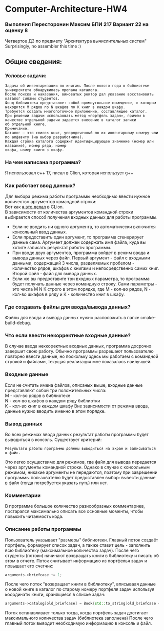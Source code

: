 # Computer-Architecture-HW4
### Выполнил Пересторонин Максим БПИ 217 Вариант 22 на оценку 8
Четвертое ДЗ по предмету "Архитектура вычислительных систем"
<br>Surprisingly, no assembler this time :)
## Общие сведения:
### Условье задачи:
```
Задача об инвентаризации по книгам. После нового года в библиотеке университета обнаружилась пропажа каталога.
После поиска и наказания, виноватых ректор дал указание восстановить каталог силами студентов.
Фонд библиотека представляет собой прямоугольное помещение, в котором находится M рядов по N шкафов по K книг в каждом шкафу.
Требуется создать многопоточное приложение, составляющее каталог.
При решении задачи использовать метод «портфель задач», причем в качестве отдельной задачи задается внесение в каталог записи
об отдельной книге.
Примечание.
Каталог — это список книг, упорядоченный по их инвентарному номеру или по алфавиту (на выбор разработчика).
Каждая строка каталога содержит идентифицирующее значение (номер или название), номер ряда, номер
шкафа, номер книги в шкафу.
```
### На чем написана программа?
Я использовал c++ 17, писал в Clion, которая использует g++
### Как работает ввод данных?
Для выбора режима работы программы необходимо ввести нужное количество аргументов командной строки:
<br>Вот как [я это делал](https://github.com/mperestoronin/Computer-Architecture-HW4/blob/main/commandlineArgs.md) в CLion.
<br>В зависимости от количества аргументов командной строки выбирается способ получения входных данных для работы программы.
* Если не вводить ни одного аргумента, то автоматически включится консольный ввод данных.
* Если предоставить один аргумент, то программа сгенерирует данные сама. Аргумент должен содержать имя файла, куда вы хотите записать результат работы программы.
* При вводе двух аргументов, программа войдет в режим ввода и вывода данных через файл. Первый аргумент - файл с входными данными, содержащий 3 числа, разделяемых пробелом - количество рядов, шкафов с книгами и непосредственно самих книг. Второй файл - файл для вывода данных. 
* Если же вы предоставите три входных параметра, то программа будет получать данные через командную строку. Сами параметры - это числа M N K строго в этом порядке, где M - кол-во рядов, N - кол-во шкафов в ряду и K - количество книг в шкафу.
### Где создавать файлы для ввода/вывода данных?
Файлы для ввода и вывода данных нужно расположить в папке cmake-build-debug.
### Что если ввести некорректные входные данные?
В случае ввода неккоректных входных данных, программа досрочно завершит свою работу. Обычно программы разрешают пользователю повторно ввести данные, но поскольку здесь мы работаем с командной строкой и файлами, текущая реализация мне показалась наилучшей.
### Входные данные
Если не считать имена файлов, описаных выше, входные данные представляют собой три положительных числа:
<br>M - кол-во рядов в библиотеке
<br>N - кол-во шкафов в каждом ряду библиотки
<br>K - кол-во книг в каждом шкафу
Вне зависимости от режима ввода, данные нужно вводить именно в этом порядке.
### Вывод данных
Во всех режимах ввода данных результат работы программы будет выводиться в консоль. Существует критерий:
```
Результаты работы программы должны выводиться на экран и записываться в файл.
```
Это легко осуществимо для режимов, где файл для вывода передается через аргументы командной строки. Однако в случае с консольным режимом, никакие аргументы не передаются, поэтому при заврешении программы пользователю будет предоставлен выбор: вывести данные в файл (тогда потребуется указать путь) или нет.
### Комментарии
В программе большое количество разнообразных комментариев, постарался максимально описать все основные моменты, чтобы повысить читаемость кода.
### Описание работы программы
Пользователь указывает "размеры" библиотеки. Главный поток создаёт портфель, формирует список задач, а также ставит цель - заполнить всю библиотеку (максимальное количество задач). После чего студенты (потоки) начинают возвращать книги в библиотеку и писать об этом в отчете. Поток считывает информацию из портфелья задач и повышает его счетчик:
``` cpp
arguments->briefcase += 1;
```
После чего поток "возвращает книги в библиотеку", вписываая данные о новой книге в каталог по старому номеру портфеля задач используя координаты книги, хранящиеся в списке задач:
``` cpp
arguments->catalog[old_briefcase] = Book{std::to_string(old_briefcase + 1), name, coordinates[0] + 1, coordinates[1] + 1, coordinates[2] + 1};
```
Поток останавливает только тогда, когда портфель задач достигает максимального количества задач (библиотека заполнена)
После чего главный поток выводит необходимую информацию в консоль и файл.

